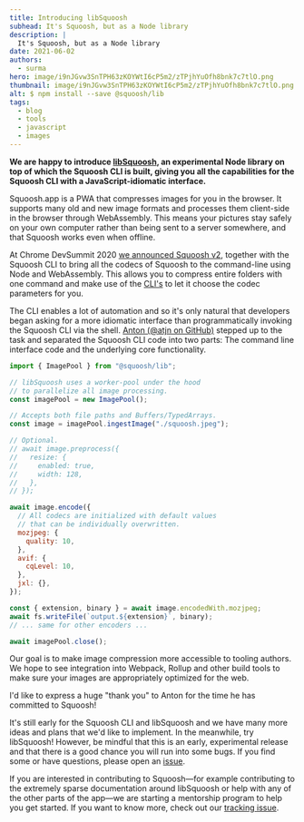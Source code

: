```yaml
---
title: Introducing libSquoosh
subhead: It's Squoosh, but as a Node library
description: |
  It's Squoosh, but as a Node library
date: 2021-06-02
authors:
  - surma
hero: image/i9nJGvw3SnTPH63zKOYWtI6cP5m2/zTPjhYuOfh8bnk7c7tlO.png
thumbnail: image/i9nJGvw3SnTPH63zKOYWtI6cP5m2/zTPjhYuOfh8bnk7c7tlO.png
alt: $ npm install --save @squoosh/lib
tags:
  - blog
  - tools
  - javascript
  - images
---
```


**We are happy to introduce [libSquoosh], an experimental Node library on top of which the Squoosh CLI is built, giving you all the capabilities for the Squoosh CLI with a JavaScript-idiomatic interface.**

Squoosh.app is a PWA that compresses images for you in the browser. It supports many old and new image formats and processes them client-side in the browser through WebAssembly. This means your pictures stay safely on your own computer rather than being sent to a server somewhere, and that Squoosh works even when offline.

At Chrome DevSummit 2020 [we announced Squoosh v2][squoosh v2 announcement], together with the Squoosh CLI to bring all the codecs of Squoosh to the command-line using Node and WebAssembly. This allows you to compress entire folders with one command and make use of the [CLI's][experimental auto-optimizer] to let it choose the codec parameters for you.

The CLI enables a lot of automation and so it's only natural that developers began asking for a more idiomatic interface than programmatically invoking the Squoosh CLI via the shell. [Anton (@atjn on GitHub)][atjn] stepped up to the task and separated the Squoosh CLI code into two parts: The command line interface code and the underlying core functionality.

```js
import { ImagePool } from "@squoosh/lib";

// libSquoosh uses a worker-pool under the hood
// to parallelize all image processing.
const imagePool = new ImagePool();

// Accepts both file paths and Buffers/TypedArrays.
const image = imagePool.ingestImage("./squoosh.jpeg");

// Optional.
// await image.preprocess({
//   resize: {
//     enabled: true,
//     width: 128,
//   },
// });

await image.encode({
  // All codecs are initialized with default values
  // that can be individually overwritten.
  mozjpeg: {
    quality: 10,
  },
  avif: {
    cqLevel: 10,
  },
  jxl: {},
});

const { extension, binary } = await image.encodedWith.mozjpeg;
await fs.writeFile(`output.${extension}`, binary);
// ... same for other encoders ...

await imagePool.close();
```

Our goal is to make image compression more accessible to tooling authors. We hope to see integration into Webpack, Rollup and other build tools to make sure your images are appropriately optimized for the web.

I'd like to express a huge "thank you" to Anton for the time he has committed to Squoosh! 

It's still early for the Squoosh CLI and libSquoosh and we have many more ideas and plans that we'd like to implement. In the meanwhile, try libSquoosh! However, be mindful that this is an early, experimental release and that there is a good chance you will run into some bugs. If you find some or have questions, please open an [issue][new issue]. 

If you are interested in contributing to Squoosh—for example contributing to the extremely sparse documentation around libSquoosh or help with any of the other parts of the app—we are starting a mentorship program to help you get started. If you want to know more, check out our [tracking issue][mentorship issue].

[libsquoosh]: https://github.com/GoogleChromeLabs/squoosh/tree/dev/libsquoosh
[squoosh v2 announcement]: https://web.dev/squoosh-v2/
[experimental auto-optimizer]: https://github.com/GoogleChromeLabs/squoosh/tree/dev/cli#auto-optimizer
[atjn]: https://github.com/atjn
[new issue]: https://github.com/GoogleChromeLabs/squoosh/issues/new/choose
[mentorship issue]: https://github.com/GoogleChromeLabs/squoosh/issues/1020
